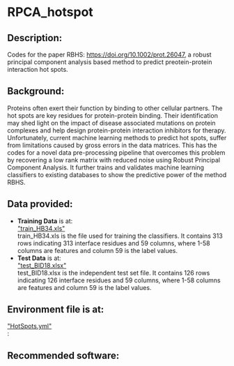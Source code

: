# RPCA_hotspot


## Description: 
Codes for the paper RBHS: https://doi.org/10.1002/prot.26047, a robust principal component analysis based method to predict preotein-protein interaction hot spots.


## Background:
Proteins often exert their function by binding to other cellular partners. The hot spots are key residues for protein-protein binding. Their identification may shed light on the impact of disease associated mutations on protein complexes and help design protein-protein interaction inhibitors for therapy. Unfortunately, current machine learning methods to predict hot spots, suffer from limitations caused by gross errors in the data matrices. This has the codes for a novel data pre-processing pipeline that overcomes this problem by recovering a low rank matrix with reduced noise using Robust Principal Component Analysis. It further trains and validates machine learning classifiers to existing databases to show the predictive power of the method RBHS.




## Data provided: 
 - **Training Data** is at:<br>
["train_HB34.xls"](https://github.com/Divya1205/RBHS_Sitani/blob/master/train_HB34.xls) <br>
train_HB34.xls is the file used for training the classifiers. It contains 313 rows indicating 313 interface residues and 59 columns, where 1-58 columns are features and column 59 is the label values.
- **Test Data** is at:<br>
["test_BID18.xlsx"](https://github.com/Divya1205/RBHS_Sitani/blob/master/test_BID18.xlsx) <br>
test_BID18.xlsx is the independent test set file. It contains 126 rows indicating 126 interface residues and 59 columns, where 1-58 columns are features and column 59 is the label values. 

## Environment file is at:<br>
["HotSpots.yml"](https://github.com/Divya1205/RBHS_Sitani/blob/master/HotSpots.yml) <br>:


## Recommended software:
